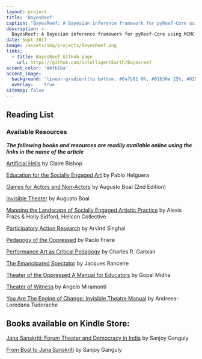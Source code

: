 ```yaml
---
layout: project
title: 'BayesReef'
caption: "BayesReef: A Bayesian inference framework for pyReef-Core using MCMC methods"
description: >
  BayesReef: A Bayesian inference framework for pyReef-Core using MCMC methods
date: Sept 2017
image: /assets/img/projects/BayesReef.png
links:
  - title: BayesReef GitHub page
    url: https://github.com/intelligentEarth/Bayesreef
accent_color: '#4fb1ba'
accent_image:
  background: 'linear-gradient(to bottom, #0a7b81 0%, #01636e 25%, #02505b 50%, #073a4a 75%, #082e39 100%)'
  overlay:    true
sitemap: false
---
```

## Reading List

### Available Resources
***The following books and resources are readily available online using the links in the name of the article***

[Artificial Hells](https://bit.ly/2ZWv60Y) by Claire Bishop

[Education for the Socially Engaged Art](https://bit.ly/3sx0qjc) by Pablo Helguera

[Games for Actors and Non-Actors](https://bit.ly/3pX85p1) by Augusto Boal (2nd Edition)

[Invisible Theater](https://bit.ly/3r4QJbi) by Augusto Boal

[Mapping the Landscape of Socially Engaged Artistic Practice](https://bit.ly/3aYjBfK) by Alexis Frazs & Holly Sidford, Helicon Collective

[Participatory Action Research](https://bit.ly/2O8D3gF) by Arvind Singhal

[Pedagogy of the Oppressed](https://bit.ly/3bHuUbi) by Paolo Friere

[Performance Art as Critical Pedagogy](https://bit.ly/3svXUcT) by Charles R. Garoian

[The Emancipated Spectator](https://bit.ly/3r4Qm0o) by Jacques Ranceire

[Theater of the Oppressed A Manual for Educators](https://bit.ly/3uB01hm) by Gopal Midha


[Theater of Witness](https://bit.ly/3bEZlim) by Angelo Miramonti

[You Are The Engine of Change: Invisible Theatre Manual](https://bit.ly/2NBJGZn) by Andreea-Loredana Tudorache

## Books available on Kindle Store:
[Jana Sanskriti: Forum Theater and Democracy in India](https://www.amazon.com/Jana-Sanskriti-Forum-Theatre-Democracy-ebook/dp/B003KVKWMM) by Sanjoy Ganguly

[From Boal to Jana Sanskriti](https://www.amazon.com/Boal-Jana-Sanskriti-Principles-Routledge-ebook-dp-B01KABV5LG/dp/B01KABV5LG/ref=mt_other?_encoding=UTF8&me=&qid=) by Sanjoy Ganguly
